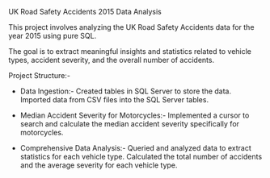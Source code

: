 UK Road Safety Accidents 2015 Data Analysis

This project involves analyzing the UK Road Safety Accidents data for the year 2015 using pure SQL.

The goal is to extract meaningful insights and statistics related to vehicle types, accident severity, and the overall number of accidents.

Project Structure:-

* Data Ingestion:-
Created tables in SQL Server to store the data.
Imported data from CSV files into the SQL Server tables.


* Median Accident Severity for Motorcycles:-
Implemented a cursor to search and calculate the median accident severity specifically for motorcycles.


* Comprehensive Data Analysis:-
Queried and analyzed data to extract statistics for each vehicle type.
Calculated the total number of accidents and the average severity for each vehicle type.
